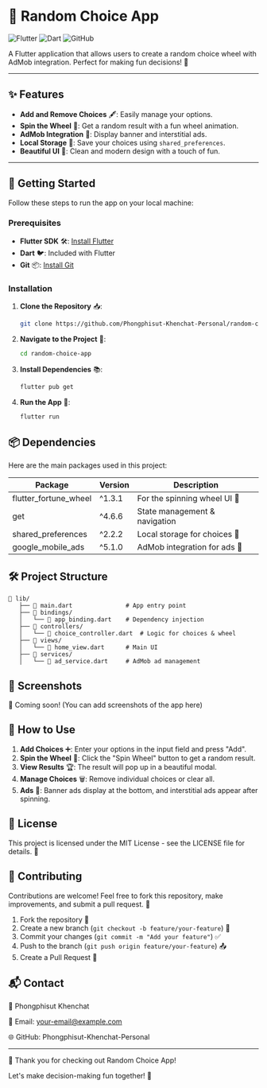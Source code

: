 # 🎡 Random Choice App

![Flutter](https://img.shields.io/badge/Flutter-3.19.2-blue?logo=flutter) ![Dart](https://img.shields.io/badge/Dart-3.3.0-blue?logo=dart) ![GitHub](https://img.shields.io/github/license/Phongphisut-Khenchat-Personal/random-choice-app)

A Flutter application that allows users to create a random choice wheel with AdMob integration. Perfect for making fun decisions! 🎉

---

## ✨ Features

- **Add and Remove Choices** 🖋️: Easily manage your options.
- **Spin the Wheel** 🎰: Get a random result with a fun wheel animation.
- **AdMob Integration** 📢: Display banner and interstitial ads.
- **Local Storage** 💾: Save your choices using `shared_preferences`.
- **Beautiful UI** 🌟: Clean and modern design with a touch of fun.

---

## 🚀 Getting Started

Follow these steps to run the app on your local machine:

### Prerequisites
- **Flutter SDK** 🛠️: [Install Flutter](https://flutter.dev/docs/get-started/install)
- **Dart** 🐦: Included with Flutter
- **Git** 📦: [Install Git](https://git-scm.com/downloads)

### Installation
1. **Clone the Repository** 📥:
   ```bash
   git clone https://github.com/Phongphisut-Khenchat-Personal/random-choice-app.git
   ```
2. **Navigate to the Project** 📂:
   ```bash
   cd random-choice-app
   ```
3. **Install Dependencies** 📚:
   ```bash
   flutter pub get
   ```
4. **Run the App** 🚀:
   ```bash
   flutter run
   ```

## 📦 Dependencies

Here are the main packages used in this project:

| Package | Version | Description |
|---------|---------|-------------|
| flutter_fortune_wheel | ^1.3.1 | For the spinning wheel UI 🎡 |
| get | ^4.6.6 | State management & navigation |
| shared_preferences | ^2.2.2 | Local storage for choices 💾 |
| google_mobile_ads | ^5.1.0 | AdMob integration for ads 📢 |

## 🛠️ Project Structure

```
📂 lib/
   ├── 📄 main.dart               # App entry point
   ├── 📂 bindings/
   │   └── 📄 app_binding.dart    # Dependency injection
   ├── 📂 controllers/
   │   └── 📄 choice_controller.dart  # Logic for choices & wheel
   ├── 📂 views/
   │   └── 📄 home_view.dart      # Main UI
   ├── 📂 services/
   │   └── 📄 ad_service.dart     # AdMob ad management
```

## 🎨 Screenshots

📸 Coming soon! (You can add screenshots of the app here)

## 📝 How to Use

1. **Add Choices** ➕: Enter your options in the input field and press "Add".
2. **Spin the Wheel** 🎯: Click the "Spin Wheel" button to get a random result.
3. **View Results** 🏆: The result will pop up in a beautiful modal.
4. **Manage Choices** 🗑️: Remove individual choices or clear all.
5. **Ads** 📢: Banner ads display at the bottom, and interstitial ads appear after spinning.

## 📜 License

This project is licensed under the MIT License - see the LICENSE file for details. 📜

## 🌟 Contributing

Contributions are welcome! Feel free to fork this repository, make improvements, and submit a pull request. 🙌

1. Fork the repository 🍴
2. Create a new branch (`git checkout -b feature/your-feature`) 🌿
3. Commit your changes (`git commit -m "Add your feature"`) ✅
4. Push to the branch (`git push origin feature/your-feature`) 📤
5. Create a Pull Request 🚀

## 📬 Contact

👤 Phongphisut Khenchat

📧 Email: your-email@example.com

🌐 GitHub: Phongphisut-Khenchat-Personal

---

💖 Thank you for checking out Random Choice App!

Let's make decision-making fun together! 🎉

